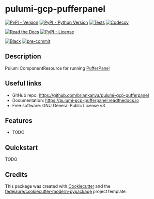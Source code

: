 
# pulumi-gcp-pufferpanel

[![PyPI - Version](https://img.shields.io/pypi/v/pulumi-gcp-pufferpanel.svg)](https://pypi.python.org/pypi/pulumi-gcp-pufferpanel)
[![PyPI - Python Version](https://img.shields.io/pypi/pyversions/pulumi-gcp-pufferpanel.svg)](https://pypi.python.org/pypi/pulumi-gcp-pufferpanel)
[![Tests](https://github.com/briankanya/pulumi-gcp-pufferpanel/workflows/tests/badge.svg)](https://github.com/briankanya/pulumi-gcp-pufferpanel/actions?workflow=tests)
[![Codecov](https://codecov.io/gh/briankanya/pulumi-gcp-pufferpanel/branch/master/graph/badge.svg?token=W5Z7N8OUTW)](https://codecov.io/gh/briankanya/pulumi-gcp-pufferpanel)

[![Read the Docs](https://readthedocs.org/projects/pulumi-gcp-pufferpanel/badge/)](https://pulumi-gcp-pufferpanel.readthedocs.io/)
[![PyPI - License](https://img.shields.io/pypi/l/pulumi-gcp-pufferpanel.svg)](https://pypi.python.org/pypi/pulumi-gcp-pufferpanel)

[![Black](https://img.shields.io/badge/code%20style-black-000000.svg)](https://github.com/psf/black)
[![pre-commit](https://img.shields.io/badge/pre--commit-enabled-brightgreen?logo=pre-commit&logoColor=white)](https://github.com/pre-commit/pre-commit)

## Description

Pulumi ComponentResource for running [PufferPanel](https://github.com/PufferPanel/PufferPanel)

## Useful links

* GitHub repo: <https://github.com/briankanya/pulumi-gcp-pufferpanel>
* Documentation: <https://pulumi-gcp-pufferpanel.readthedocs.io>
* Free software: GNU General Public License v3

## Features

* TODO

## Quickstart

TODO

## Credits

This package was created with [Cookiecutter][cookiecutter] and the [fedejaure/cookiecutter-modern-pypackage][cookiecutter-modern-pypackage] project template.

[cookiecutter]: https://github.com/cookiecutter/cookiecutter
[cookiecutter-modern-pypackage]: https://github.com/fedejaure/cookiecutter-modern-pypackage
